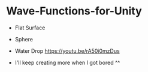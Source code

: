 # Wave-Functions-for-Unity

- Flat Surface

- Sphere 

- Water Drop 
https://youtu.be/rA50i0mzDus

- I'll keep creating more when I got bored ^^
